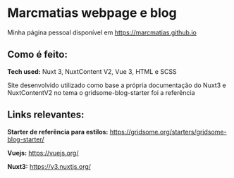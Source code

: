 # Marcmatias webpage e blog

Minha página pessoal disponível em https://marcmatias.github.io

## Como é feito:

**Tech used:** Nuxt 3, NuxtContent V2, Vue 3, HTML e SCSS

Site desenvolvido utilizado como base a própria documentação do Nuxt3 e NuxtContentV2 no tema o gridsome-blog-starter foi a referência

## Links relevantes:

**Starter de referência para estilos:** https://gridsome.org/starters/gridsome-blog-starter/

**Vuejs:** https://vuejs.org/

**Nuxt3:** https://v3.nuxtjs.org/